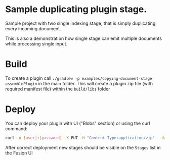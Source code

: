 # Sample duplicating plugin stage.
Sample project with two single indexing stage, that is simply duplicating every incoming document. 

This is also a demonstration how single stage can emit multiple documents while processing single input.


# Build
To create a plugin call ```./gradlew -p examples/copying-document-stage assemblePlugin``` in the main folder.
This will create a plugin zip file (with required manifest file) within the ```build/libs``` folder

# Deploy
You can deploy your plugin with UI ("Blobs" section) or using the curl command:

```bash
curl -u [user]:[password] -X PUT -H "Content-Type:application/zip" --data-binary @copying-document-stage-0.0.1.zip https://[fusion url]/api/index-stages-plugins
```

After correct deployment new stages should be visible on the `Stages` list in the Fusion UI
